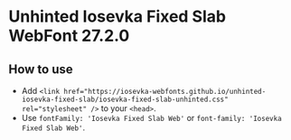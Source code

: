 # Unhinted Iosevka Fixed Slab WebFont 27.2.0

## How to use

- Add `<link href="https://iosevka-webfonts.github.io/unhinted-iosevka-fixed-slab/iosevka-fixed-slab-unhinted.css" rel="stylesheet" />` to your `<head>`.
- Use `fontFamily: 'Iosevka Fixed Slab Web'` or `font-family: 'Iosevka Fixed Slab Web'`.
